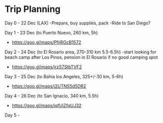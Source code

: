 <!-- TITLE: Baja Dec 2018 -->
<!-- SUBTITLE: A quick summary of Baja Dec 2018 -->

# Trip Planning
Day 0 - 22 Dec (LAX)
-Prepare, buy supplies, pack
-Ride to San Diego?

Day 1 - 23 Dec (to Puerto Nuevo, 260 km, 5h)
* https://goo.gl/maps/PfjiRGcB1572

Day 2 - 24 Dec (to El Rosario area, 270-310 km 5.5-6.5h)
-start looking for beach camp after Los Pinos, pension in El Rosario if no good camping spot
* https://goo.gl/maps/irzS7StbTVF2

Day 3 - 25 Dec (to Bahia los Angeles, 325+/-30 km, 5-6h)
* https://goo.gl/maps/j2UTNS5d5DR2

Day 4 - 26 Dec (to San Ignacio, 340 km, 5.5h)
* https://goo.gl/maps/iqfUiZfqUJ32

Day 5 -

